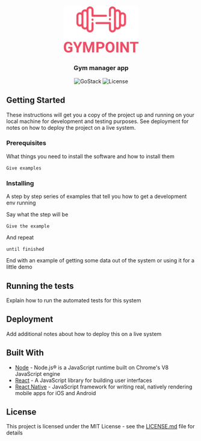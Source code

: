 <h1 align="center">
  <img alt="Gympoint" title="Gympoint" src=".github/logo.png" width="200px" />
</h1>

<h3 align="center">
  Gym manager app
</h3>

<p align="center">
  <img alt="GoStack" src="https://img.shields.io/badge/GoStack-9.0-%2304D361">

  <img alt="License" src="https://img.shields.io/badge/license-MIT-%2304D361">
</p>

## Getting Started

These instructions will get you a copy of the project up and running on your local machine for development and testing purposes. See deployment for notes on how to deploy the project on a live system.

### Prerequisites

What things you need to install the software and how to install them

```
Give examples
```

### Installing

A step by step series of examples that tell you how to get a development env running

Say what the step will be

```
Give the example
```

And repeat

```
until finished
```

End with an example of getting some data out of the system or using it for a little demo

## Running the tests

Explain how to run the automated tests for this system

## Deployment

Add additional notes about how to deploy this on a live system

## Built With

* [Node](https://nodejs.org/) - Node.js® is a JavaScript runtime built on Chrome's V8 JavaScript engine
* [React](https://reactjs.org/) - A JavaScript library for building user interfaces
* [React Native](https://facebook.github.io/react-native/) - JavaScript framework for writing real, natively rendering mobile apps for iOS and Android

## License

This project is licensed under the MIT License - see the [LICENSE.md](LICENSE.md) file for details
